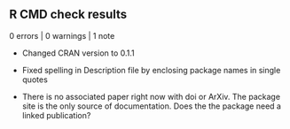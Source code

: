 ## R CMD check results

0 errors | 0 warnings | 1 note

* Changed CRAN version to 0.1.1 

* Fixed spelling in Description file by enclosing package names in single quotes

* There is no associated paper right now with doi or ArXiv. The package site is the only source of documentation. Does the the package need a linked publication? 

